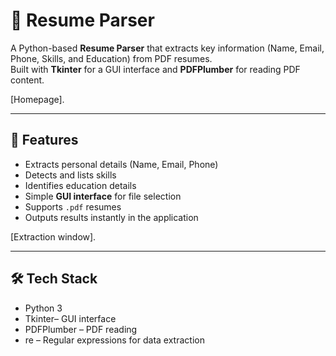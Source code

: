 # 📄 Resume Parser

A Python-based **Resume Parser** that extracts key information (Name, Email, Phone, Skills, and Education) from PDF resumes.  
Built with **Tkinter** for a GUI interface and **PDFPlumber** for reading PDF content.

[Homepage].

---

## 🚀 Features
- Extracts personal details (Name, Email, Phone)
- Detects and lists skills
- Identifies education details
- Simple **GUI interface** for file selection
- Supports `.pdf` resumes
- Outputs results instantly in the application

[Extraction window].

---

## 🛠️ Tech Stack
- Python 3
- Tkinter– GUI interface
- PDFPlumber – PDF reading
- re – Regular expressions for data extraction
